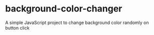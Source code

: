 # background-color-changer
A simple JavaScript project to change background color randomly on button click
